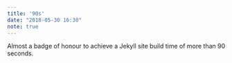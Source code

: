 ```yaml
---
title: '90s'
date: "2018-05-30 16:30"
note: true
---
```


Almost a badge of honour to achieve a Jekyll site build time of more than 90 seconds.
